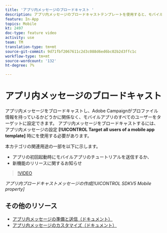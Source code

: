 ```yaml
---
title: 'アプリ内メッセージのブロードキャスト '
description: アプリ内メッセージのブロードキャストテンプレートを使用すると、モバイルアプリのすべてのユーザーをAdobe Campaign Standard(ACS)とターゲットできます
feature: In-App
topics: Mobile
kt: 2497
doc-type: feature video
activity: use
team: TM
translation-type: tm+mt
source-git-commit: 9d71fbf2067611c2d3c088d6ed6bc02b2d3ffc1c
workflow-type: tm+mt
source-wordcount: '132'
ht-degree: 7%

---
```



# アプリ内メッセージのブロードキャスト

アプリ内メッセージをブロードキャストし、Adobe Campaignがプロファイル情報を持っているかどうかに関係なく、モバイルアプリのすべてのユーザーをターゲットに設定できます。 アプリ内メッセージをブロードキャストするには、アプリ内メッセージの設定 **[!UICONTROL Target all users of a mobile app template]** 時にを使用する必要があります。

本カテゴリの関連用途の一部を以下に示します。

* アプリの初回起動時にモバイルアプリのチュートリアルを送信するか、
* 新機能のリリースに関するお知らせ

>[!VIDEO](https://video.tv.adobe.com/v/26199?quality=12)

*アプリ内ブロードキャストメッセージの作成[!UICONTROL SDKV5 Mobile property]*

## その他のリソース

* [アプリ内メッセージの準備と送信（ドキュメント）](https://docs.adobe.com/content/help/en/campaign-standard/using/communication-channels/in-app-messaging/preparing-and-sending-an-in-app-message.html)
* [アプリ内メッセージのカスタマイズ（ドキュメント）](https://docs.adobe.com/content/help/en/campaign-standard/using/communication-channels/in-app-messaging/customizing-an-in-app-message.html)
